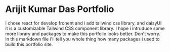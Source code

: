 # Arijit Kumar Das Portfolio 

I chose react for develop fronent and i add tailwind css library, and daisyUI it is a customizable Tailwind CSS component library. I hope i intruduce some more library and packages to make this portfolio looks better. Don't worry. In this markdown file i'll tell you whole thing how many packages i used to build this portfolio site.